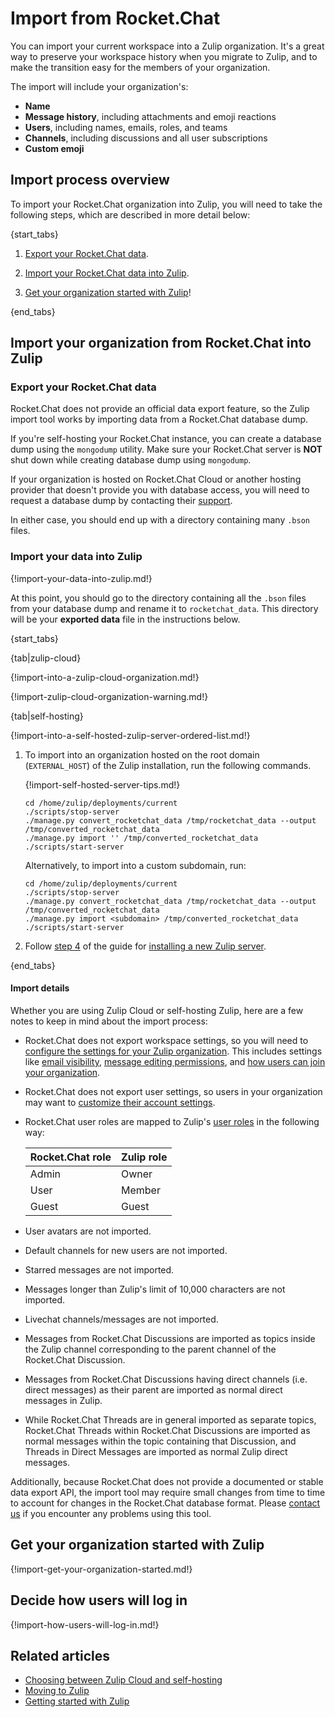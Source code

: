 # Import from Rocket.Chat

You can import your current workspace into a Zulip organization. It's a great
way to preserve your workspace history when you migrate to Zulip, and to make
the transition easy for the members of your organization.

The import will include your organization's:

* **Name**
* **Message history**, including attachments and emoji reactions
* **Users**, including names, emails, roles, and teams
* **Channels**, including discussions and all user subscriptions
* **Custom emoji**

## Import process overview

To import your Rocket.Chat organization into Zulip, you will need to take the
following steps, which are described in more detail below:

{start_tabs}

1. [Export your Rocket.Chat data](#export-your-rocketchat-data).

1. [Import your Rocket.Chat data into Zulip](#import-your-data-into-zulip).

1. [Get your organization started with Zulip](#get-your-organization-started-with-zulip)!

{end_tabs}

## Import your organization from Rocket.Chat into Zulip

### Export your Rocket.Chat data

Rocket.Chat does not provide an official data export feature, so the Zulip
import tool works by importing data from a Rocket.Chat database dump.

If you're self-hosting your Rocket.Chat instance, you can create a
database dump using the `mongodump` utility. Make sure your Rocket.Chat
server is **NOT** shut down while creating database dump using `mongodump`.

If your organization is hosted on Rocket.Chat Cloud or another hosting
provider that doesn't provide you with database access, you will need
to request a database dump by contacting their
[support](https://docs.rocket.chat/resources/frequently-asked-questions/cloud-faqs#data-export).

In either case, you should end up with a directory containing many
`.bson` files.

### Import your data into Zulip

{!import-your-data-into-zulip.md!}

At this point, you should go to the directory containing all the `.bson` files
from your database dump and rename it to `rocketchat_data`. This directory will
be your **exported data** file in the instructions below.

{start_tabs}

{tab|zulip-cloud}

{!import-into-a-zulip-cloud-organization.md!}

{!import-zulip-cloud-organization-warning.md!}

{tab|self-hosting}

{!import-into-a-self-hosted-zulip-server-ordered-list.md!}

1. To import into an organization hosted on the root domain
   (`EXTERNAL_HOST`) of the Zulip installation, run the following
   commands.

      {!import-self-hosted-server-tips.md!}

      ```
      cd /home/zulip/deployments/current
      ./scripts/stop-server
      ./manage.py convert_rocketchat_data /tmp/rocketchat_data --output /tmp/converted_rocketchat_data
      ./manage.py import '' /tmp/converted_rocketchat_data
      ./scripts/start-server
      ```

      Alternatively, to import into a custom subdomain, run:

      ```
      cd /home/zulip/deployments/current
      ./scripts/stop-server
      ./manage.py convert_rocketchat_data /tmp/rocketchat_data --output /tmp/converted_rocketchat_data
      ./manage.py import <subdomain> /tmp/converted_rocketchat_data
      ./scripts/start-server
      ```

1. Follow [step 4](https://zulip.readthedocs.io/en/stable/production/install.html#step-4-configure-and-use)
   of the guide for [installing a new Zulip
   server](https://zulip.readthedocs.io/en/stable/production/install.html).

{end_tabs}

#### Import details

Whether you are using Zulip Cloud or self-hosting Zulip, here are a few notes to
keep in mind about the import process:

- Rocket.Chat does not export workspace settings, so you will need to [configure
  the settings for your Zulip organization](/help/customize-organization-settings).
  This includes settings like [email
  visibility](/help/configure-email-visibility),
  [message editing permissions](/help/restrict-message-editing-and-deletion),
  and [how users can join your organization](/help/restrict-account-creation).
- Rocket.Chat does not export user settings, so users in your organization may
  want to [customize their account settings](/help/getting-started-with-zulip).
- Rocket.Chat user roles are mapped to Zulip's [user
  roles](/help/user-roles) in the following way:

    | Rocket.Chat role | Zulip role |
    |------------------|------------|
    | Admin            | Owner      |
    | User             | Member     |
    | Guest            | Guest      |

- User avatars are not imported.
- Default channels for new users are not imported.
- Starred messages are not imported.
- Messages longer than Zulip's limit of 10,000 characters are not
  imported.
- Livechat channels/messages are not imported.
- Messages from Rocket.Chat Discussions are imported as topics
  inside the Zulip channel corresponding to the parent channel of the
  Rocket.Chat Discussion.
- Messages from Rocket.Chat Discussions having direct channels
  (i.e. direct messages) as their parent are imported as normal
  direct messages in Zulip.
- While Rocket.Chat Threads are in general imported as separate
  topics, Rocket.Chat Threads within Rocket.Chat Discussions are
  imported as normal messages within the topic containing that
  Discussion, and Threads in Direct Messages are imported as normal
  Zulip direct messages.

Additionally, because Rocket.Chat does not provide a documented or
stable data export API, the import tool may require small changes from
time to time to account for changes in the Rocket.Chat database
format.  Please [contact us](/help/contact-support) if you encounter
any problems using this tool.

## Get your organization started with Zulip

{!import-get-your-organization-started.md!}

## Decide how users will log in

{!import-how-users-will-log-in.md!}

## Related articles

* [Choosing between Zulip Cloud and self-hosting](/help/zulip-cloud-or-self-hosting)
* [Moving to Zulip](/help/moving-to-zulip)
* [Getting started with Zulip](/help/getting-started-with-zulip)

